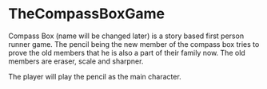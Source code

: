 # TheCompassBoxGame
Compass Box (name will be changed later) is a story based first person runner game. The pencil being the new member of the compass box tries to prove the old members that he is also a part of their family now. The old members are eraser, scale and sharpner.

The player will play the pencil as the main character.

